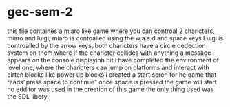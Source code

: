 # gec-sem-2
this file containes a miaro like game where you can controal 2 charicters, miaro and luigi, miaro is contoalled using the w.a.s.d and space keys
Luigi is controalled  by the arrow keys, 
both charicters have a circle dedection system on them  where if the charicter collides with anything a message appears on the console displayinh hit
i have completed the environment of level one, where the charicters can jump on platforms and interact with cirten blocks like power up blocks
i created a start scren for he game that reads"press space to continue" once space is pressed the game will start 
no edditor was used in the creation of this game
the only thing used was the SDL libery 

